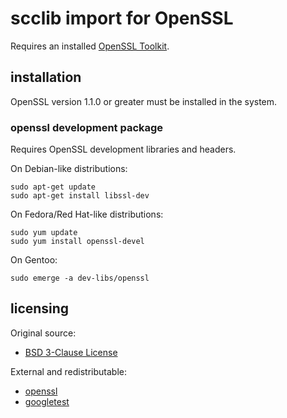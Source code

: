 # scclib import for OpenSSL

Requires an installed
[OpenSSL Toolkit](https://www.openssl.org).

## installation

OpenSSL version 1.1.0 or greater must be installed in the system.

### openssl development package

Requires OpenSSL development libraries and headers.

On Debian-like distributions:
```
sudo apt-get update
sudo apt-get install libssl-dev
```

On Fedora/Red Hat-like distributions:
```
sudo yum update
sudo yum install openssl-devel
```

On Gentoo:
```
sudo emerge -a dev-libs/openssl
```

## licensing

Original source:
* [BSD 3-Clause License](lic/bsd_3_clause.txt)

External and redistributable:
* [openssl](lic/openssl.txt)
* [googletest](lic/google.txt)
